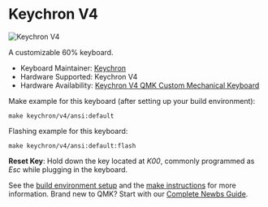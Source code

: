 # Keychron V4

![Keychron V4](https://i.imgur.com/I8XYxlbh.jpg)

A customizable 60% keyboard.

* Keyboard Maintainer: [Keychron](https://github.com/keychron)
* Hardware Supported: Keychron V4
* Hardware Availability: [Keychron V4 QMK Custom Mechanical Keyboard](https://www.keychron.com/products/keychron-v4-qmk-custom-mechanical-keyboard)

Make example for this keyboard (after setting up your build environment):

    make keychron/v4/ansi:default

Flashing example for this keyboard:

    make keychron/v4/ansi:default:flash

**Reset Key**: Hold down the key located at *K00*, commonly programmed as *Esc* while plugging in the keyboard.

See the [build environment setup](https://docs.qmk.fm/#/getting_started_build_tools) and the [make instructions](https://docs.qmk.fm/#/getting_started_make_guide) for more information. Brand new to QMK? Start with our [Complete Newbs Guide](https://docs.qmk.fm/#/newbs).